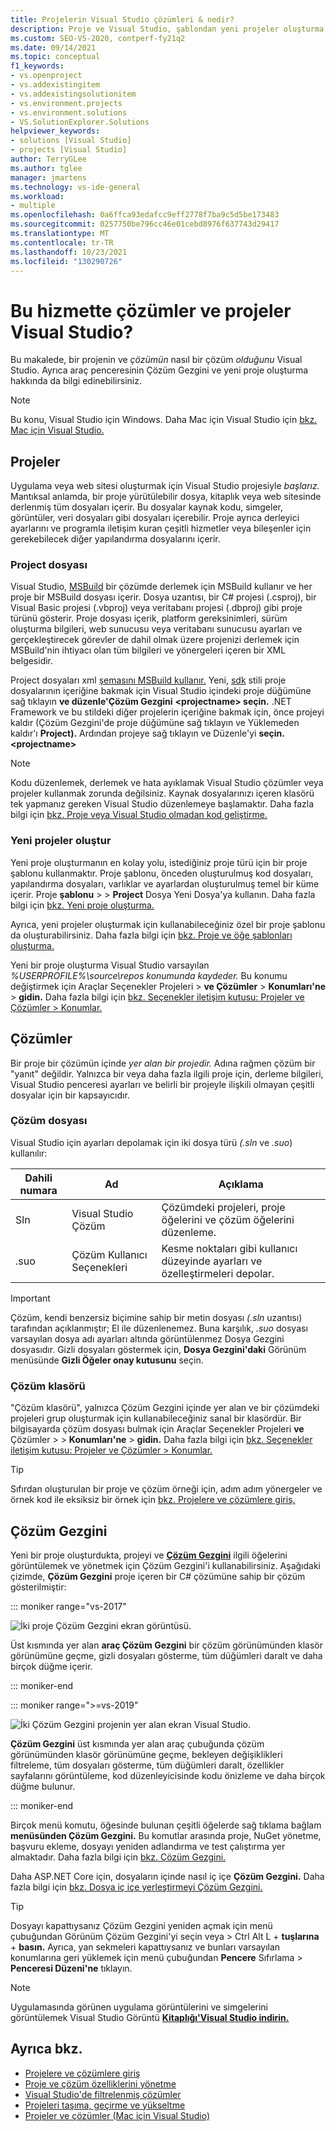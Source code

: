 ```yaml
---
title: Projelerin Visual Studio çözümleri & nedir?
description: Proje ve Visual Studio, şablondan yeni projeler oluşturma ve proje yönetimi için & görüntüleme hakkında Çözüm Gezgini.
ms.custom: SEO-VS-2020, contperf-fy21q2
ms.date: 09/14/2021
ms.topic: conceptual
f1_keywords:
- vs.openproject
- vs.addexistingitem
- vs.addexistingsolutionitem
- vs.environment.projects
- vs.environment.solutions
- VS.SolutionExplorer.Solutions
helpviewer_keywords:
- solutions [Visual Studio]
- projects [Visual Studio]
author: TerryGLee
ms.author: tglee
manager: jmartens
ms.technology: vs-ide-general
ms.workload:
- multiple
ms.openlocfilehash: 0a6ffca93edafcc9eff2778f7ba9c5d5be173483
ms.sourcegitcommit: 0257750be796cc46e01cebd8976f637743d29417
ms.translationtype: MT
ms.contentlocale: tr-TR
ms.lasthandoff: 10/23/2021
ms.locfileid: "130290726"
---
```

# <a name="what-are-solutions-and-projects-in-visual-studio"></a>Bu hizmette çözümler ve projeler Visual Studio?

Bu makalede, bir projenin ve *çözümün* nasıl bir çözüm *olduğunu* Visual Studio. Ayrıca araç penceresinin Çözüm Gezgini ve yeni proje oluşturma hakkında da bilgi edinebilirsiniz.

> [!NOTE]
> Bu konu, Visual Studio için Windows. Daha Mac için Visual Studio için [bkz. Mac için Visual Studio.](/visualstudio/mac/projects-and-solutions)

## <a name="projects"></a>Projeler

Uygulama veya web sitesi oluşturmak için Visual Studio projesiyle *başlarız.* Mantıksal anlamda, bir proje yürütülebilir dosya, kitaplık veya web sitesinde derlenmiş tüm dosyaları içerir. Bu dosyalar kaynak kodu, simgeler, görüntüler, veri dosyaları gibi dosyaları içerebilir. Proje ayrıca derleyici ayarlarını ve programla iletişim kuran çeşitli hizmetler veya bileşenler için gerekebilecek diğer yapılandırma dosyalarını içerir.

### <a name="project-file"></a>Project dosyası

Visual Studio, [MSBuild](../msbuild/msbuild.md) bir çözümde derlemek için MSBuild kullanır ve her proje bir MSBuild dosyası içerir. Dosya uzantısı, bir C# projesi (.csproj), bir Visual Basic projesi (.vbproj) veya veritabanı projesi (.dbproj) gibi proje türünü gösterir. Proje dosyası içerik, platform gereksinimleri, sürüm oluşturma bilgileri, web sunucusu veya veritabanı sunucusu ayarları ve gerçekleştirecek görevler de dahil olmak üzere projenizi derlemek için MSBuild'nin ihtiyacı olan tüm bilgileri ve yönergeleri içeren bir XML belgesidir.

Project dosyaları xml [şemasını MSBuild kullanır.](../msbuild/msbuild-project-file-schema-reference.md) Yeni, [sdk](../msbuild/how-to-use-project-sdk.md) stili proje dosyalarının içeriğine bakmak için Visual Studio içindeki proje düğümüne sağ tıklayın **ve düzenle'Çözüm Gezgini** **\<projectname\> seçin.** .NET Framework ve bu stildeki diğer projelerin içeriğine bakmak için, önce projeyi kaldır (Çözüm Gezgini'de proje düğümüne sağ tıklayın ve Yüklemeden kaldır'ı **Project).**  Ardından projeye sağ tıklayın ve Düzenle'yi **seçin. \<projectname\>**

> [!NOTE]
> Kodu düzenlemek, derlemek ve hata ayıklamak Visual Studio çözümler veya projeler kullanmak zorunda değilsiniz. Kaynak dosyalarınızı içeren klasörü tek yapmanız gereken Visual Studio düzenlemeye başlamaktır. Daha fazla bilgi için [bkz. Proje veya Visual Studio olmadan kod geliştirme.](../ide/develop-code-in-visual-studio-without-projects-or-solutions.md)

### <a name="create-new-projects"></a>Yeni projeler oluştur

Yeni proje oluşturmanın en kolay yolu, istediğiniz proje türü için bir proje şablonu kullanmaktır. Proje şablonu, önceden oluşturulmuş kod dosyaları, yapılandırma dosyaları, varlıklar ve ayarlardan oluşturulmuş temel bir küme içerir. Proje **şablonu**  >    >  **Project** Dosya Yeni Dosya'ya kullanın. Daha fazla bilgi için [bkz. Yeni proje oluşturma.](create-new-project.md)

Ayrıca, yeni projeler oluşturmak için kullanabileceğiniz özel bir proje şablonu da oluşturabilirsiniz. Daha fazla bilgi için [bkz. Proje ve öğe şablonları oluşturma.](../ide/creating-project-and-item-templates.md)

Yeni bir proje oluşturma Visual Studio varsayılan *%USERPROFILE%\source\repos konumunda kaydeder.* Bu konumu değiştirmek için Araçlar Seçenekler Projeleri  >  **ve Çözümler**  >  **Konumları'ne**  >  **gidin.** Daha fazla bilgi için [bkz. Seçenekler iletişim kutusu: Projeler ve Çözümler > Konumlar.](./reference/projects-solutions-locations-options.md)

## <a name="solutions"></a>Çözümler

Bir proje bir çözümün içinde *yer alan bir projedir.* Adına rağmen çözüm bir "yanıt" değildir. Yalnızca bir veya daha fazla ilgili proje için, derleme bilgileri, Visual Studio penceresi ayarları ve belirli bir projeyle ilişkili olmayan çeşitli dosyalar için bir kapsayıcıdır.

### <a name="solution-file"></a>Çözüm dosyası

Visual Studio için ayarları depolamak için iki dosya türü *(.sln* ve *.suo*) kullanılır:

|Dahili numara|Ad|Açıklama|
|---------------|----------|-----------------|
|Sln|Visual Studio Çözüm|Çözümdeki projeleri, proje öğelerini ve çözüm öğelerini düzenleme.|
|.suo|Çözüm Kullanıcı Seçenekleri|Kesme noktaları gibi kullanıcı düzeyinde ayarları ve özelleştirmeleri depolar.|

> [!IMPORTANT]
> Çözüm, kendi benzersiz biçimine sahip bir metin dosyası *(.sln* uzantısı) tarafından açıklanmıştır; El ile düzenlenemez. Buna karşılık, *.suo* dosyası varsayılan dosya adı ayarları altında görüntülenmez Dosya Gezgini dosyasıdır. Gizli dosyaları göstermek için, **Dosya Gezgini'daki** Görünüm menüsünde **Gizli Öğeler onay kutusunu** seçin.

### <a name="solution-folder"></a>Çözüm klasörü

"Çözüm klasörü", yalnızca Çözüm Gezgini içinde yer alan ve bir çözümdeki projeleri grup oluşturmak için kullanabileceğiniz sanal bir klasördür. Bir bilgisayarda çözüm dosyası bulmak için Araçlar Seçenekler Projeleri **ve** Çözümler  >    >  **Konumları'ne**  >  **gidin.** Daha fazla bilgi için [bkz. Seçenekler iletişim kutusu: Projeler ve Çözümler > Konumlar.](./reference/projects-solutions-locations-options.md)

> [!TIP]
> Sıfırdan oluşturulan bir proje ve çözüm örneği için, adım adım yönergeler ve örnek kod ile eksiksiz bir örnek için [bkz. Projelere ve çözümlere giriş.](../get-started/tutorial-projects-solutions.md)

## <a name="solution-explorer"></a>Çözüm Gezgini

Yeni bir proje oluşturdukta, projeyi ve **[Çözüm Gezgini](use-solution-explorer.md)** ilgili öğelerini görüntülemek ve yönetmek için Çözüm Gezgini'i kullanabilirsiniz. Aşağıdaki çizimde, **Çözüm Gezgini** proje içeren bir C# çözümüne sahip bir çözüm gösterilmiştir:

::: moniker range="vs-2017"

![İki proje Çözüm Gezgini ekran görüntüsü.](../ide/media/vs2015_solution_explorer.png)

Üst kısmında yer alan **araç Çözüm Gezgini** bir çözüm görünümünden klasör görünümüne geçme, gizli dosyaları gösterme, tüm düğümleri daralt ve daha birçok düğme içerir.

::: moniker-end

::: moniker range=">=vs-2019"

![İki Çözüm Gezgini projenin yer alan ekran Visual Studio.](../ide/media/solution-explorer.png)

**Çözüm Gezgini** üst kısmında yer alan araç çubuğunda çözüm görünümünden klasör görünümüne geçme, bekleyen değişiklikleri filtreleme, tüm dosyaları [](managing-project-and-solution-properties.md) gösterme, tüm düğümleri [](writing-code-in-the-code-and-text-editor.md)daralt, özellikler sayfalarını görüntüleme, kod düzenleyicisinde kodu önizleme ve daha birçok düğme bulunur.

::: moniker-end

Birçok menü komutu, öğesinde bulunan çeşitli öğelerde sağ tıklama bağlam **menüsünden Çözüm Gezgini.** Bu komutlar arasında proje, NuGet yönetme, başvuru ekleme, dosyayı yeniden adlandırma ve test çalıştırma yer almaktadır. Daha fazla bilgi için [bkz. Çözüm Gezgini.](use-solution-explorer.md)

Daha ASP.NET Core için, dosyaların içinde nasıl iç içe **Çözüm Gezgini.** Daha fazla bilgi için [bkz. Dosya iç içe yerleştirmeyi Çözüm Gezgini.](file-nesting-solution-explorer.md)

> [!TIP]
> Dosyayı kapattıysanız Çözüm Gezgini yeniden açmak için menü çubuğundan Görünüm Çözüm Gezgini'yi seçin veya  >   Ctrl Alt L  + **tuşlarına** + **basın.** Ayrıca, yan sekmeleri kapattıysanız ve bunları varsayılan konumlarına geri yüklemek için menü çubuğundan **Pencere** Sıfırlama  >  **Penceresi Düzeni'ne** tıklayın.

> [!NOTE]
> Uygulamasında görünen uygulama görüntülerini ve simgelerini görüntülemek Visual Studio Görüntü [**Kitaplığı'Visual Studio indirin.**](https://www.microsoft.com/download/details.aspx?id=35825)

## <a name="see-also"></a>Ayrıca bkz.

- [Projelere ve çözümlere giriş](../get-started/tutorial-projects-solutions.md)
- [Proje ve çözüm özelliklerini yönetme](managing-project-and-solution-properties.md)
- [Visual Studio'de filtrelenmiş çözümler](filtered-solutions.md)
- [Projeleri taşıma, geçirme ve yükseltme](../porting/port-migrate-and-upgrade-visual-studio-projects.md)
- [Projeler ve çözümler (Mac için Visual Studio)](/visualstudio/mac/projects-and-solutions)
